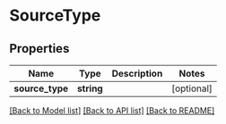 # SourceType

## Properties
Name | Type | Description | Notes
------------ | ------------- | ------------- | -------------
**source_type** | **string** |  | [optional] 

[[Back to Model list]](../README.md#documentation-for-models) [[Back to API list]](../README.md#documentation-for-api-endpoints) [[Back to README]](../README.md)


